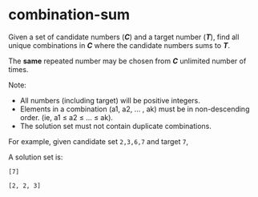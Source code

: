 # combination-sum

Given a set of candidate numbers (***C***) and a target number (***T***), find all unique combinations in ***C*** where the candidate numbers sums to ***T***.

The **same** repeated number may be chosen from ***C*** unlimited number of times.

Note:

* All numbers (including target) will be positive integers.
* Elements in a combination (a1, a2, … , ak) must be in non-descending order. (ie, a1 ≤ a2 ≤ … ≤ ak).
* The solution set must not contain duplicate combinations.

For example, given candidate set `2,3,6,7` and target `7`, 

A solution set is: 

`[7]`
 
`[2, 2, 3] `